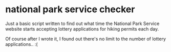 national park service checker
====================

Just a basic script written to find out what time the National Park Service website starts accepting lottery applications for hiking permits each day.

Of course after I wrote it, I found out there's no limit to the number of lottery applications.. :(